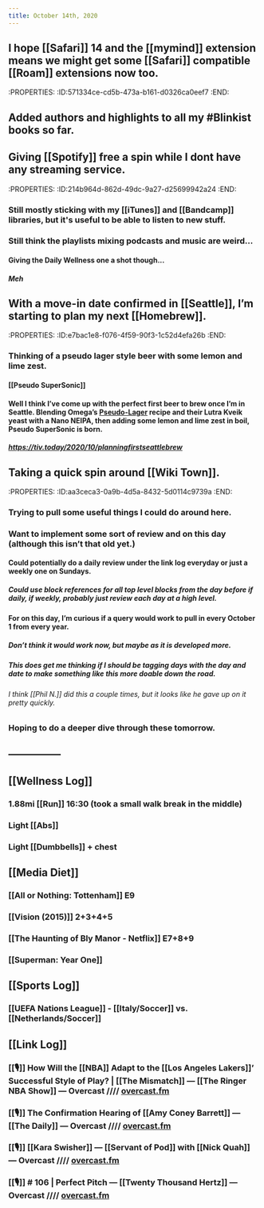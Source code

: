 ```yaml
---
title: October 14th, 2020
---
```


## I hope [[Safari]] 14 and the [[mymind]] extension means we might get some [[Safari]] compatible [[Roam]] extensions now too.
:PROPERTIES:
:ID:571334ce-cd5b-473a-b161-d0326ca0eef7
:END:

## Added authors and highlights to all my #Blinkist books so far.

## Giving [[Spotify]] free a spin while I dont have any streaming service.
:PROPERTIES:
:ID:214b964d-862d-49dc-9a27-d25699942a24
:END:
### Still mostly sticking with my [[iTunes]] and [[Bandcamp]] libraries, but it's useful to be able to listen to new stuff.

### Still think the playlists mixing podcasts and music are weird... 
#### Giving the Daily Wellness one a shot though...
##### Meh

## With a move-in date confirmed in [[Seattle]], I’m starting to plan my next [[Homebrew]]. 
:PROPERTIES:
:ID:e7bac1e8-f076-4f59-90f3-1c52d4efa26b
:END:
### Thinking of a pseudo lager style beer with some lemon and lime zest. 
#### [[Pseudo SuperSonic]]

#### Well I think I’ve come up with the perfect first beer to brew once I’m in Seattle. Blending Omega’s [Pseudo-Lager](https://omegayeast.com/lutra-kveik-helles-pseudo-lager-recipe) recipe and their Lutra Kveik yeast with a Nano NEIPA, then adding some lemon and lime zest in boil, __Pseudo SuperSonic__ is born.  
##### https://tiv.today/2020/10/planningfirstseattlebrew

## Taking a quick spin around [[Wiki Town]]. 
:PROPERTIES:
:ID:aa3ceca3-0a9b-4d5a-8432-5d0114c9739a
:END:
### Trying to pull some useful things I could do around here. 

### Want to implement some sort of review and on this day (although this isn’t that old yet.)
#### Could potentially do a daily review under the link log everyday or just a weekly one on Sundays. 
##### Could use block references for all top level blocks from the day before if daily, if weekly, probably just review each day at a high level. 

#### For on this day, I’m curious if a query would work to pull in every October 1 from every year.
##### Don’t think it would work now, but maybe as it is developed more. 

##### This does get me thinking if I should be tagging days with the day and date to make something like this more doable down the road. 
###### I think [[Phil N.]] did this a couple times, but it looks like he gave up on it pretty quickly. 

### Hoping to do a deeper dive through these tomorrow. 

## —————

## [[Wellness Log]]
### 1.88mi [[Run]] 16:30 (took a small walk break in the middle)

### Light [[Abs]]

### Light [[Dumbbells]] + chest

## [[Media Diet]]
### [[All or Nothing: Tottenham]] E9

### [[Vision (2015)]] 2+3+4+5

### [[The Haunting of Bly Manor - Netflix]] E7+8+9

### [[Superman: Year One]]

## [[Sports Log]]
### [[UEFA Nations League]] - [[Italy/Soccer]] vs. [[Netherlands/Soccer]]

## [[Link Log]]
### [[🎙]] How Will the [[NBA]] Adapt to the [[Los Angeles Lakers]]’ Successful Style of Play? | [[The Mismatch]] — [[The Ringer NBA Show]] — Overcast //// [overcast.fm](https://overcast.fm/+GgJB4uBXs)

### [[🎙]] The Confirmation Hearing of [[Amy Coney Barrett]] — [[The Daily]] — Overcast //// [overcast.fm](https://overcast.fm/+LHye7IeZo)

### [[🎙]] [[Kara Swisher]] — [[Servant of Pod]] with [[Nick Quah]] — Overcast //// [overcast.fm](https://overcast.fm/+cIA3_KpMo)

### [[🎙]] # 106 | Perfect Pitch — [[Twenty Thousand Hertz]] — Overcast //// [overcast.fm](https://overcast.fm/+HhSexJo-0)

